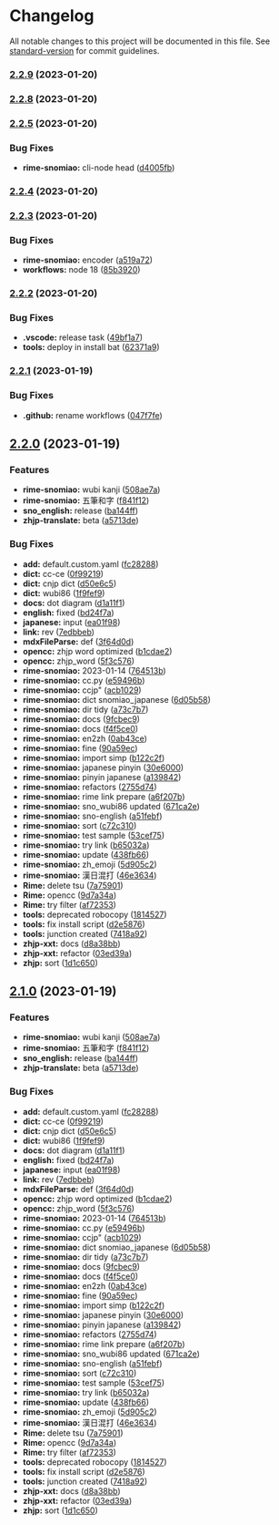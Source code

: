 # Changelog

All notable changes to this project will be documented in this file. See [standard-version](https://github.com/conventional-changelog/standard-version) for commit guidelines.

### [2.2.9](https://github.com/snomiao/rime-snomiao/compare/v2.2.8...v2.2.9) (2023-01-20)

### [2.2.8](https://github.com/snomiao/rime-snomiao/compare/v2.2.7...v2.2.8) (2023-01-20)

### [2.2.5](https://github.com/snomiao/rime-snomiao/compare/v2.2.4...v2.2.5) (2023-01-20)


### Bug Fixes

* **rime-snomiao:** cli-node head ([d4005fb](https://github.com/snomiao/rime-snomiao/commit/d4005fba2bb2be0ebccde26fef885ec156779db5))

### [2.2.4](https://github.com/snomiao/rime-snomiao/compare/v2.2.3...v2.2.4) (2023-01-20)

### [2.2.3](https://github.com/snomiao/rime-snomiao/compare/v2.2.2...v2.2.3) (2023-01-20)


### Bug Fixes

* **rime-snomiao:** encoder ([a519a72](https://github.com/snomiao/rime-snomiao/commit/a519a7284520ee295836d3d9f401d31dd11f7233))
* **workflows:** node 18 ([85b3920](https://github.com/snomiao/rime-snomiao/commit/85b3920f46b0ae68feff7a93ead1d79df99cac07))

### [2.2.2](https://github.com/snomiao/rime-snomiao/compare/v2.2.1...v2.2.2) (2023-01-20)


### Bug Fixes

* **.vscode:** release task ([49bf1a7](https://github.com/snomiao/rime-snomiao/commit/49bf1a7696cf9a3f5675e2be417bf85d3323ec2f))
* **tools:** deploy in install bat ([62371a9](https://github.com/snomiao/rime-snomiao/commit/62371a936d1be182935a4917fb08e333766619a1))

### [2.2.1](https://github.com/snomiao/rime-snomiao/compare/v2.2.0...v2.2.1) (2023-01-19)

### Bug Fixes

- **.github:** rename workflows ([047f7fe](https://github.com/snomiao/rime-snomiao/commit/047f7feb85a326f83e4e05cf610e378207b569d6))

## [2.2.0](https://github.com/snomiao/rime-snomiao/compare/v1.4.3...v2.2.0) (2023-01-19)

### Features

- **rime-snomiao:** wubi kanji ([508ae7a](https://github.com/snomiao/rime-snomiao/commit/508ae7ac431e0f0b6dd35ecfeb9ed7104b7ad76c))
- **rime-snomiao:** 五筆和字 ([f841f12](https://github.com/snomiao/rime-snomiao/commit/f841f1239c3b5e0b9525920373ecdb46ad25b6e5))
- **sno_english:** release ([ba144ff](https://github.com/snomiao/rime-snomiao/commit/ba144ff517a73f0af92dacf93899a0b59e36b677))
- **zhjp-translate:** beta ([a5713de](https://github.com/snomiao/rime-snomiao/commit/a5713de21f01eaa5cd6754fe7a893e682dd69e38))

### Bug Fixes

- **add:** default.custom.yaml ([fc28288](https://github.com/snomiao/rime-snomiao/commit/fc28288cfe3f335fd1e1f94784324e05b4ac6ebc))
- **dict:** cc-ce ([0f99219](https://github.com/snomiao/rime-snomiao/commit/0f99219ece9b9caec033973166ef912fa284d808))
- **dict:** cnjp dict ([d50e6c5](https://github.com/snomiao/rime-snomiao/commit/d50e6c5b3b616feef818c859e795ced9ebf257f8))
- **dict:** wubi86 ([1f9fef9](https://github.com/snomiao/rime-snomiao/commit/1f9fef901e7821d5e027c7b10759d59b7780d566))
- **docs:** dot diagram ([d1a11f1](https://github.com/snomiao/rime-snomiao/commit/d1a11f1429fac69dd6af29b3a22b096b4fe35e64))
- **english:** fixed ([bd24f7a](https://github.com/snomiao/rime-snomiao/commit/bd24f7acdd4ac5db064750aa439dad3ab65a6ac8))
- **japanese:** input ([ea01f98](https://github.com/snomiao/rime-snomiao/commit/ea01f981dfacfc403fff4154da998cc815a990b3))
- **link:** rev ([7edbbeb](https://github.com/snomiao/rime-snomiao/commit/7edbbeb73811c0e988d1b0ef13aca14022e96195))
- **mdxFileParse:** def ([3f64d0d](https://github.com/snomiao/rime-snomiao/commit/3f64d0d50af5f2bc884aff00e79df6bbe21f1e19))
- **opencc:** zhjp word optimized ([b1cdae2](https://github.com/snomiao/rime-snomiao/commit/b1cdae2f497926c39ad2d681ac9014a16f5dd4cc))
- **opencc:** zhjp_word ([5f3c576](https://github.com/snomiao/rime-snomiao/commit/5f3c5769ebced5f92b5f53370e84bdee0d0c0a75))
- **rime-snomiao:** 2023-01-14 ([764513b](https://github.com/snomiao/rime-snomiao/commit/764513be6198544267410e8724622ebc114e402d))
- **rime-snomiao:** cc.py ([e59496b](https://github.com/snomiao/rime-snomiao/commit/e59496b4432c37ddb7df1014f9fa69fd79e7eeae))
- **rime-snomiao:** ccjp" ([acb1029](https://github.com/snomiao/rime-snomiao/commit/acb1029eff97ee30d745483255622df617da5e81))
- **rime-snomiao:** dict snomiao_japanese ([6d05b58](https://github.com/snomiao/rime-snomiao/commit/6d05b580eef350be9061c22c8d16fe24bb6840da))
- **rime-snomiao:** dir tidy ([a73c7b7](https://github.com/snomiao/rime-snomiao/commit/a73c7b71fc25a31800fb3e9eaeff765b8af25979))
- **rime-snomiao:** docs ([9fcbec9](https://github.com/snomiao/rime-snomiao/commit/9fcbec9aabc5c2b6ba48be5a9af2b7135c00aa0e))
- **rime-snomiao:** docs ([f4f5ce0](https://github.com/snomiao/rime-snomiao/commit/f4f5ce0da67cde4b9318df064019d24689244c89))
- **rime-snomiao:** en2zh ([0ab43ce](https://github.com/snomiao/rime-snomiao/commit/0ab43ceafb70808894515497e47a8bd5d6a86688))
- **rime-snomiao:** fine ([90a59ec](https://github.com/snomiao/rime-snomiao/commit/90a59ecef05b8ed05a2d51da48e2d29329b5a45a))
- **rime-snomiao:** import simp ([b122c2f](https://github.com/snomiao/rime-snomiao/commit/b122c2f10b6a8aa973be0529209d62db46475136))
- **rime-snomiao:** japanese pinyin ([30e6000](https://github.com/snomiao/rime-snomiao/commit/30e600005cf1a8564006efc06da83720aa366501))
- **rime-snomiao:** pinyin japanese ([a139842](https://github.com/snomiao/rime-snomiao/commit/a139842e00c984ec6deb916306f95b88a21bc5fa))
- **rime-snomiao:** refactors ([2755d74](https://github.com/snomiao/rime-snomiao/commit/2755d74b1b504342d5bc00a0553e24f9e654e226))
- **rime-snomiao:** rime link prepare ([a6f207b](https://github.com/snomiao/rime-snomiao/commit/a6f207b7e64a0b43820d8cd444a3c22203bc00d5))
- **rime-snomiao:** sno_wubi86 updated ([671ca2e](https://github.com/snomiao/rime-snomiao/commit/671ca2ee2c84ff9b1afb02c09aac30b6213500a9))
- **rime-snomiao:** sno-english ([a51febf](https://github.com/snomiao/rime-snomiao/commit/a51febf4b9f6b441730cbd520f7cc165421c47a0))
- **rime-snomiao:** sort ([c72c310](https://github.com/snomiao/rime-snomiao/commit/c72c310bb4ac043cca57b86499d4024e7c8da2ba))
- **rime-snomiao:** test sample ([53cef75](https://github.com/snomiao/rime-snomiao/commit/53cef7502274f965051c47500fc51cff6cdc996e))
- **rime-snomiao:** try link ([b65032a](https://github.com/snomiao/rime-snomiao/commit/b65032a86c866482464dd42e72f9d7f87a35792f))
- **rime-snomiao:** update ([438fb66](https://github.com/snomiao/rime-snomiao/commit/438fb6646d53574fceff4c6a3b982429e00a57b7))
- **rime-snomiao:** zh_emoji ([5d905c2](https://github.com/snomiao/rime-snomiao/commit/5d905c2164fb1dd7d8197a2887a0293334bd919c))
- **rime-snomiao:** 漢日混打 ([46e3634](https://github.com/snomiao/rime-snomiao/commit/46e3634322985d6f1465636742efcf0bb75f4639))
- **Rime:** delete tsu ([7a75901](https://github.com/snomiao/rime-snomiao/commit/7a759019d41dc90e19576e947a45564d70441313))
- **Rime:** opencc ([9d7a34a](https://github.com/snomiao/rime-snomiao/commit/9d7a34a72ae38ee82b52aacac153a7d6fffcee44))
- **Rime:** try filter ([af72353](https://github.com/snomiao/rime-snomiao/commit/af7235380be3f92e7fa467139848d75f108aaa6c))
- **tools:** deprecated robocopy ([1814527](https://github.com/snomiao/rime-snomiao/commit/181452785b369fc92e73cf910cbfb2e20595c151))
- **tools:** fix install script ([d2e5876](https://github.com/snomiao/rime-snomiao/commit/d2e58769a523163453b50f92a60c0093f992a6ed))
- **tools:** junction created ([7418a92](https://github.com/snomiao/rime-snomiao/commit/7418a92de5b6d376e4c363efdb75cba8f8ab879b))
- **zhjp-xxt:** docs ([d8a38bb](https://github.com/snomiao/rime-snomiao/commit/d8a38bb2975f53f6be5f096f3f84b0d60f029e3f))
- **zhjp-xxt:** refactor ([03ed39a](https://github.com/snomiao/rime-snomiao/commit/03ed39a951c01b1a0efdf4e1aab952538935e620))
- **zhjp:** sort ([1d1c650](https://github.com/snomiao/rime-snomiao/commit/1d1c65066fa80a9a47d6d0889437d33a6ae7dd75))

## [2.1.0](https://github.com/snomiao/rime-snomiao/compare/v1.4.3...v2.1.0) (2023-01-19)

### Features

- **rime-snomiao:** wubi kanji ([508ae7a](https://github.com/snomiao/rime-snomiao/commit/508ae7ac431e0f0b6dd35ecfeb9ed7104b7ad76c))
- **rime-snomiao:** 五筆和字 ([f841f12](https://github.com/snomiao/rime-snomiao/commit/f841f1239c3b5e0b9525920373ecdb46ad25b6e5))
- **sno_english:** release ([ba144ff](https://github.com/snomiao/rime-snomiao/commit/ba144ff517a73f0af92dacf93899a0b59e36b677))
- **zhjp-translate:** beta ([a5713de](https://github.com/snomiao/rime-snomiao/commit/a5713de21f01eaa5cd6754fe7a893e682dd69e38))

### Bug Fixes

- **add:** default.custom.yaml ([fc28288](https://github.com/snomiao/rime-snomiao/commit/fc28288cfe3f335fd1e1f94784324e05b4ac6ebc))
- **dict:** cc-ce ([0f99219](https://github.com/snomiao/rime-snomiao/commit/0f99219ece9b9caec033973166ef912fa284d808))
- **dict:** cnjp dict ([d50e6c5](https://github.com/snomiao/rime-snomiao/commit/d50e6c5b3b616feef818c859e795ced9ebf257f8))
- **dict:** wubi86 ([1f9fef9](https://github.com/snomiao/rime-snomiao/commit/1f9fef901e7821d5e027c7b10759d59b7780d566))
- **docs:** dot diagram ([d1a11f1](https://github.com/snomiao/rime-snomiao/commit/d1a11f1429fac69dd6af29b3a22b096b4fe35e64))
- **english:** fixed ([bd24f7a](https://github.com/snomiao/rime-snomiao/commit/bd24f7acdd4ac5db064750aa439dad3ab65a6ac8))
- **japanese:** input ([ea01f98](https://github.com/snomiao/rime-snomiao/commit/ea01f981dfacfc403fff4154da998cc815a990b3))
- **link:** rev ([7edbbeb](https://github.com/snomiao/rime-snomiao/commit/7edbbeb73811c0e988d1b0ef13aca14022e96195))
- **mdxFileParse:** def ([3f64d0d](https://github.com/snomiao/rime-snomiao/commit/3f64d0d50af5f2bc884aff00e79df6bbe21f1e19))
- **opencc:** zhjp word optimized ([b1cdae2](https://github.com/snomiao/rime-snomiao/commit/b1cdae2f497926c39ad2d681ac9014a16f5dd4cc))
- **opencc:** zhjp_word ([5f3c576](https://github.com/snomiao/rime-snomiao/commit/5f3c5769ebced5f92b5f53370e84bdee0d0c0a75))
- **rime-snomiao:** 2023-01-14 ([764513b](https://github.com/snomiao/rime-snomiao/commit/764513be6198544267410e8724622ebc114e402d))
- **rime-snomiao:** cc.py ([e59496b](https://github.com/snomiao/rime-snomiao/commit/e59496b4432c37ddb7df1014f9fa69fd79e7eeae))
- **rime-snomiao:** ccjp" ([acb1029](https://github.com/snomiao/rime-snomiao/commit/acb1029eff97ee30d745483255622df617da5e81))
- **rime-snomiao:** dict snomiao_japanese ([6d05b58](https://github.com/snomiao/rime-snomiao/commit/6d05b580eef350be9061c22c8d16fe24bb6840da))
- **rime-snomiao:** dir tidy ([a73c7b7](https://github.com/snomiao/rime-snomiao/commit/a73c7b71fc25a31800fb3e9eaeff765b8af25979))
- **rime-snomiao:** docs ([9fcbec9](https://github.com/snomiao/rime-snomiao/commit/9fcbec9aabc5c2b6ba48be5a9af2b7135c00aa0e))
- **rime-snomiao:** docs ([f4f5ce0](https://github.com/snomiao/rime-snomiao/commit/f4f5ce0da67cde4b9318df064019d24689244c89))
- **rime-snomiao:** en2zh ([0ab43ce](https://github.com/snomiao/rime-snomiao/commit/0ab43ceafb70808894515497e47a8bd5d6a86688))
- **rime-snomiao:** fine ([90a59ec](https://github.com/snomiao/rime-snomiao/commit/90a59ecef05b8ed05a2d51da48e2d29329b5a45a))
- **rime-snomiao:** import simp ([b122c2f](https://github.com/snomiao/rime-snomiao/commit/b122c2f10b6a8aa973be0529209d62db46475136))
- **rime-snomiao:** japanese pinyin ([30e6000](https://github.com/snomiao/rime-snomiao/commit/30e600005cf1a8564006efc06da83720aa366501))
- **rime-snomiao:** pinyin japanese ([a139842](https://github.com/snomiao/rime-snomiao/commit/a139842e00c984ec6deb916306f95b88a21bc5fa))
- **rime-snomiao:** refactors ([2755d74](https://github.com/snomiao/rime-snomiao/commit/2755d74b1b504342d5bc00a0553e24f9e654e226))
- **rime-snomiao:** rime link prepare ([a6f207b](https://github.com/snomiao/rime-snomiao/commit/a6f207b7e64a0b43820d8cd444a3c22203bc00d5))
- **rime-snomiao:** sno_wubi86 updated ([671ca2e](https://github.com/snomiao/rime-snomiao/commit/671ca2ee2c84ff9b1afb02c09aac30b6213500a9))
- **rime-snomiao:** sno-english ([a51febf](https://github.com/snomiao/rime-snomiao/commit/a51febf4b9f6b441730cbd520f7cc165421c47a0))
- **rime-snomiao:** sort ([c72c310](https://github.com/snomiao/rime-snomiao/commit/c72c310bb4ac043cca57b86499d4024e7c8da2ba))
- **rime-snomiao:** test sample ([53cef75](https://github.com/snomiao/rime-snomiao/commit/53cef7502274f965051c47500fc51cff6cdc996e))
- **rime-snomiao:** try link ([b65032a](https://github.com/snomiao/rime-snomiao/commit/b65032a86c866482464dd42e72f9d7f87a35792f))
- **rime-snomiao:** update ([438fb66](https://github.com/snomiao/rime-snomiao/commit/438fb6646d53574fceff4c6a3b982429e00a57b7))
- **rime-snomiao:** zh_emoji ([5d905c2](https://github.com/snomiao/rime-snomiao/commit/5d905c2164fb1dd7d8197a2887a0293334bd919c))
- **rime-snomiao:** 漢日混打 ([46e3634](https://github.com/snomiao/rime-snomiao/commit/46e3634322985d6f1465636742efcf0bb75f4639))
- **Rime:** delete tsu ([7a75901](https://github.com/snomiao/rime-snomiao/commit/7a759019d41dc90e19576e947a45564d70441313))
- **Rime:** opencc ([9d7a34a](https://github.com/snomiao/rime-snomiao/commit/9d7a34a72ae38ee82b52aacac153a7d6fffcee44))
- **Rime:** try filter ([af72353](https://github.com/snomiao/rime-snomiao/commit/af7235380be3f92e7fa467139848d75f108aaa6c))
- **tools:** deprecated robocopy ([1814527](https://github.com/snomiao/rime-snomiao/commit/181452785b369fc92e73cf910cbfb2e20595c151))
- **tools:** fix install script ([d2e5876](https://github.com/snomiao/rime-snomiao/commit/d2e58769a523163453b50f92a60c0093f992a6ed))
- **tools:** junction created ([7418a92](https://github.com/snomiao/rime-snomiao/commit/7418a92de5b6d376e4c363efdb75cba8f8ab879b))
- **zhjp-xxt:** docs ([d8a38bb](https://github.com/snomiao/rime-snomiao/commit/d8a38bb2975f53f6be5f096f3f84b0d60f029e3f))
- **zhjp-xxt:** refactor ([03ed39a](https://github.com/snomiao/rime-snomiao/commit/03ed39a951c01b1a0efdf4e1aab952538935e620))
- **zhjp:** sort ([1d1c650](https://github.com/snomiao/rime-snomiao/commit/1d1c65066fa80a9a47d6d0889437d33a6ae7dd75))
